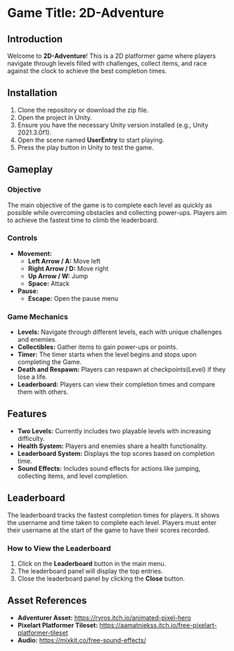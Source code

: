 # Game Title: 2D-Adventure

## Introduction

Welcome to **2D-Adventure**! This is a 2D platformer game where players navigate through levels filled with challenges, collect items, and race against the clock to achieve the best completion times.

## Installation

1. Clone the repository or download the zip file.
2. Open the project in Unity.
3. Ensure you have the necessary Unity version installed (e.g., Unity 2021.3.0f1).
4. Open the scene named **UserEntry** to start playing.
5. Press the play button in Unity to test the game.

## Gameplay

### Objective
The main objective of the game is to complete each level as quickly as possible while overcoming obstacles and collecting power-ups. Players aim to achieve the fastest time to climb the leaderboard.

### Controls
- **Movement:** 
  - **Left Arrow / A:** Move left
  - **Right Arrow / D:** Move right
  - **Up Arrow / W:** Jump
  - **Space:** Attack
- **Pause:** 
  - **Escape:** Open the pause menu

### Game Mechanics
- **Levels:** Navigate through different levels, each with unique challenges and enemies.
- **Collectibles:** Gather items to gain power-ups or points.
- **Timer:** The timer starts when the level begins and stops upon completing the Game.
- **Death and Respawn:** Players can respawn at checkpoints(Level) if they lose a life.
- **Leaderboard:** Players can view their completion times and compare them with others.

## Features
- **Two Levels:** Currently includes two playable levels with increasing difficulty.
- **Health System:** Players and enemies share a health functionality.
- **Leaderboard System:** Displays the top scores based on completion time.
- **Sound Effects:** Includes sound effects for actions like jumping, collecting items, and level completion.

## Leaderboard

The leaderboard tracks the fastest completion times for players. It shows the username and time taken to complete each level. Players must enter their username at the start of the game to have their scores recorded.

### How to View the Leaderboard
1. Click on the **Leaderboard** button in the main menu.
2. The leaderboard panel will display the top entries.
3. Close the leaderboard panel by clicking the **Close** button.

## Asset References

- **Adventurer Asset:** https://rvros.itch.io/animated-pixel-hero
- **Pixelart Platformer Tileset:** https://aamatniekss.itch.io/free-pixelart-platformer-tileset
- **Audio:** https://mixkit.co/free-sound-effects/
